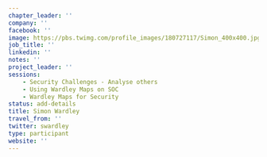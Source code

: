 ```yaml
---
chapter_leader: ''
company: ''
facebook: ''
image: https://pbs.twimg.com/profile_images/180727117/Simon_400x400.jpg
job_title: ''
linkedin: ''
notes: ''
project_leader: ''
sessions:
    - Security Challenges - Analyse others
    - Using Wardley Maps on SOC
    - Wardley Maps for Security
status: add-details
title: Simon Wardley
travel_from: ''
twitter: swardley
type: participant
website: ''
---
```


<!-- put more details about participant here -->